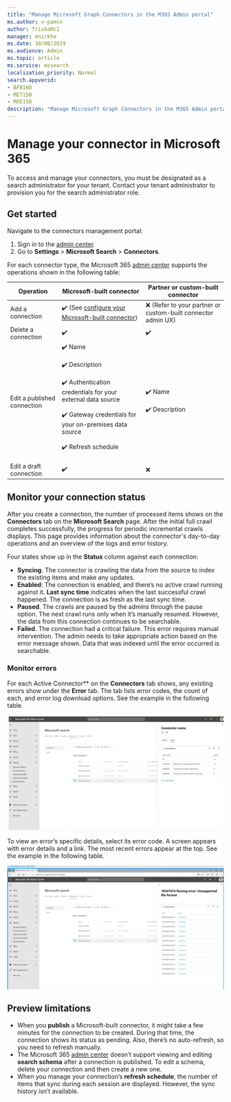 ```yaml
---
title: "Manage Microsoft Graph Connectors in the M365 Admin portal"
ms.author: v-pamcn
author: TrishaMc1
manager: mnirkhe
ms.date: 10/08/2019
ms.audience: Admin
ms.topic: article
ms.service: mssearch
localization_priority: Normal
search.appverid:
- BFB160
- MET150
- MOE150
description: "Manage Microsoft Graph Connectors in the M365 Admin portal."
---
```


# Manage your connector in Microsoft 365 
To access and manage your connectors, you must be designated as a search administrator for your tenant. Contact your tenant administrator to provision you for the search administrator role.

## Get started
Navigate to the connectors management portal:
1.	Sign in to the [admin center](https://admin.microsoft.com).
2.	Go to **Settings** > **Microsoft Search** > **Connectors**.

For each connector type, the Microsoft 365 [admin center](https://admin.microsoft.com) supports the operations shown in the following table:

**Operation** | **Microsoft-built connector** | **Partner or custom-built connector**
--- | --- | ---
Add a connection | :heavy_check_mark: (See [configure your Microsoft-built connector](configure-connector.md)) | :x: (Refer to your partner or custom-built connector admin UX)
Delete a connection | :heavy_check_mark: | :heavy_check_mark:
Edit a published connection | :heavy_check_mark: Name<br></br> :heavy_check_mark: Description<br></br> :heavy_check_mark: Authentication credentials for your external data source<br></br> :heavy_check_mark: Gateway credentials for your on-premises data source<br></br> :heavy_check_mark: Refresh schedule<br></br> | :heavy_check_mark: Name<br></br> :heavy_check_mark: Description
Edit a draft connection | :heavy_check_mark: | :x:

## Monitor your connection status
After you create a connection, the number of processed items shows on the **Connectors** tab on the **Microsoft Search** page. After the initial full crawl completes successfully, the progress for periodic incremental crawls displays. This page provides information about the connector's day-to-day operations and an overview of the logs and error history.

Four states show up in the **Status** column against each connection:
* **Syncing**. The connector is crawling the data from the source to index the existing items and make any updates.
* **Enabled**: The connection is enabled, and there’s no active crawl running against it. **Last sync time** indicates when the last successful crawl happened. The connection is as fresh as the last sync time.
* **Paused**. The crawls are paused by the admins through the pause option. The next crawl runs only when it’s manually resumed. However, the data from this connection continues to be searchable.
* **Failed**. The connection had a critical failure. This error requires manual intervention. The admin needs to take appropriate action based on the error message shown. Data that was indexed until the error occurred is searchable.

### Monitor errors
For each Active Connector** on the **Connectors** tab shows, any existing errors show under the **Error** tab. The tab lists error codes, the count of each, and error log download options. See the example in the following table.

![](media/errormonitoring1.jpg)

To view an error’s specific details, select its error code. A screen appears with error details and a link. The most recent errors appear at the top. See the example in the following table.

![](media/errormonitoring2.jpg)

## Preview limitations
* When you **publish** a Microsoft-built connector, it might take a few minutes for the connection to be created. During that time, the connection shows its status as pending. Also, there’s no auto-refresh, so you need to refresh manually.
* The Microsoft 365 [admin center](https://admin.microsoft.com) doesn’t support viewing and editing **search schema** after a connection is published. To edit a schema, delete your connection and then create a new one.
* When you manage your connection’s **refresh schedule**, the number of items that sync during each session are displayed. However, the sync history isn’t available.
